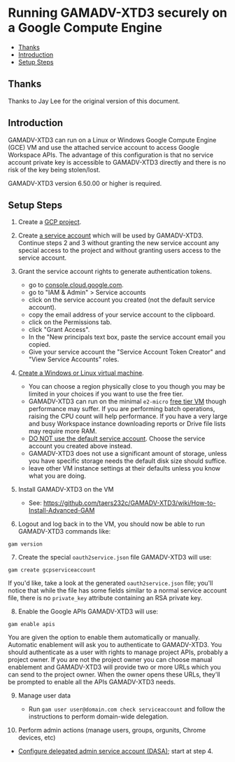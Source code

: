 # Running GAMADV-XTD3 securely on a Google Compute Engine
- [Thanks](#Thanks)
- [Introduction](#introduction)
- [Setup Steps](#setup-steps)

## Thanks

Thanks to Jay Lee for the original version of this document.

## Introduction
GAMADV-XTD3 can run on a Linux or Windows Google Compute Engine (GCE) VM and use the attached service account to access Google Workspace APIs. The advantage of this configuration is that no service account private key is accessible to GAMADV-XTD3 directly and there is no risk of the key being stolen/lost.

GAMADV-XTD3 version 6.50.00 or higher is required.

## Setup Steps
1. Create a [GCP project](https://cloud.google.com/resource-manager/docs/creating-managing-projects).

2. Create [a service account](https://cloud.google.com/iam/docs/creating-managing-service-accounts) which will be used by GAMADV-XTD3. Continue steps 2 and 3 without granting the new service account any special access to the project and without granting users access to the service account.
 
3. Grant the service account rights to generate authentication tokens.
   * go to [console.cloud.google.com](https://console.cloud.google.com).
   * go to "IAM & Admin" > Service accounts
   * click on the service account you created (not the default service account).
   * copy the email address of your service account to the clipboard.
   * click on the Permissions tab.
   * click "Grant Access".
   * In the "New principals text box, paste the service account email you copied.
   * Give your service account the "Service Account Token Creator" and "View Service Accounts" roles.

4. [Create a Windows or Linux virtual machine](https://cloud.google.com/compute/docs/instances/create-start-instance).
   * You can choose a region physically close to you though you may be limited in your choices if you want to use the free tier.
   * GAMADV-XTD3 can run on the minimal `e2-micro` [free tier VM](https://cloud.google.com/free/docs/free-cloud-features#compute) though performance may suffer. If you are performing batch operations, raising the CPU count will help performance. If you have a very large and busy Workspace instance downloading reports or Drive file lists may require more RAM.
   * [DO NOT use the default service account](https://cloud.google.com/iam/docs/best-practices-service-accounts#single-purpose). Choose the service account you created above instead.
   * GAMADV-XTD3 does not use a significant amount of storage, unless you have specific storage needs the default disk size should suffice.
   * leave other VM instance settings at their defaults unless you know what you are doing.

5. Install GAMADV-XTD3 on the VM
   * See: https://github.com/taers232c/GAMADV-XTD3/wiki/How-to-Install-Advanced-GAM

6. Logout and log back in to the VM, you should now be able to run GAMADV-XTD3 commands like:
```
gam version
```

7. Create the special `oauth2service.json` file GAMADV-XTD3 will use:
```
gam create gcpserviceaccount
```
If you'd like, take a look at the generated ```oauth2service.json``` file;
you'll notice that while the file has some fields similar to a normal service account file, there is no `private_key` attribute containing an RSA private key.

8. Enable the Google APIs GAMADV-XTD3 will use:
```
gam enable apis
```
You are given the option to enable them automatically or manually. Automatic enablement will ask you to authenticate to GAMADV-XTD3. You should authenticate as a user with rights to manage project APIs, probably a project owner. If you are not the project owner you can choose manual enablement and GAMADV-XTD3 will provide two or more URLs which you can send to the project owner. When the owner opens these URLs, they'll be prompted to enable all the APIs GAMADV-XTD3 needs.

9. Manage user data
   * Run ```gam user user@domain.com check serviceaccount``` and follow the instructions to perform domain-wide delegation.

10. Perform admin actions (manage users, groups, orgunits, Chrome devices, etc)
   * [Configure delegated admin service account (DASA)](https://github.com/taers232c/GAMADV-XTD3/wiki/Using-GAMADV-XTD3-with-a-delegated-admin-service-account); start at step 4.
